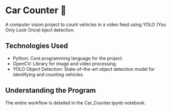 # Car Counter 🚗
A computer vision project to count vehicles in a video feed using YOLO (You Only Look Once) bject detection. 

## Technologies Used
- Python: Core programming language for the project.
- OpenCV: Library for image and video processing.
- YOLO Object Detection: State-of-the-art object detection model for identifying and counting vehicles.

## Understanding the Program
The entire workflow is detailed in the Car_Counter.ipynb notebook.
